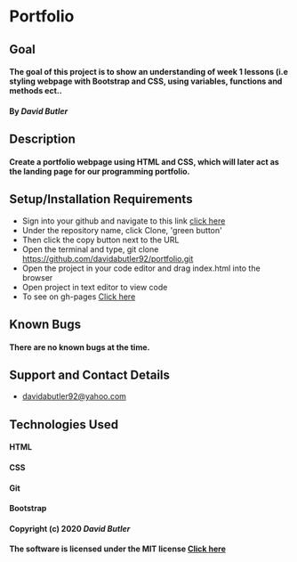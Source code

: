 # Portfolio

## Goal

#### The goal of this project is to show an understanding of week 1 lessons (i.e styling webpage with Bootstrap and CSS, using variables, functions and methods ect..
#### By _**David Butler**_

## Description
#### Create a portfolio webpage using HTML and CSS, which will later act as the landing page for our programming portfolio.

## Setup/Installation Requirements
* Sign into your github and navigate to this link [click here](https://github.com/davidabutler92/portfolio.git) 
* Under the repository name, click Clone, 'green button'
* Then click the copy button next to the URL
* Open the terminal and type, git clone https://github.com/davidabutler92/portfolio.git
* Open the project in your code editor and drag index.html into the browser
* Open project in text editor to view code
* To see on gh-pages [Click here](https://davidabutler92.github.io/portfolio/)  


## Known Bugs 
#### There are no known bugs at the time.

## Support and Contact Details
* davidabutler92@yahoo.com

## Technologies Used 
#### HTML
#### CSS
#### Git 
#### Bootstrap

#### Copyright (c) 2020 **_David Butler_**
#### The software is licensed under the MIT license [Click here](LICENSE.md)
